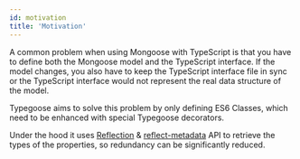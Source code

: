 ```yaml
---
id: motivation
title: 'Motivation'
---
```


A common problem when using Mongoose with TypeScript is that you have to define both the Mongoose model and the TypeScript interface. If the model changes, you also have to keep the TypeScript interface file in sync or the TypeScript interface would not represent the real data structure of the model.

Typegoose aims to solve this problem by only defining ES6 Classes, which need to be enhanced with special Typegoose decorators.

Under the hood it uses [Reflection](https://www.typescriptlang.org/docs/handbook/decorators.html#metadata) & [reflect-metadata](https://github.com/rbuckton/reflect-metadata) API to retrieve the types of the properties, so redundancy can be significantly reduced.
